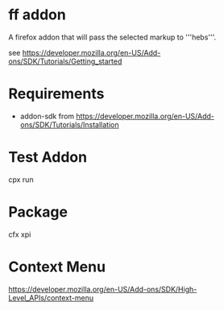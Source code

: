 ff addon
==========================
A firefox addon that will pass the selected markup to '''hebs'''.

see https://developer.mozilla.org/en-US/Add-ons/SDK/Tutorials/Getting_started

# Requirements
- addon-sdk from https://developer.mozilla.org/en-US/Add-ons/SDK/Tutorials/Installation

# Test Addon
cpx run

# Package
cfx xpi

# Context Menu
https://developer.mozilla.org/en-US/Add-ons/SDK/High-Level_APIs/context-menu
